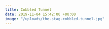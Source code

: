 ```yaml
---
title: Cobbled Tunnel
date: 2019-11-04 15:42:00 +00:00
image: "/uploads/the-stag-cobbled-tunnel.jpg"
---
```

